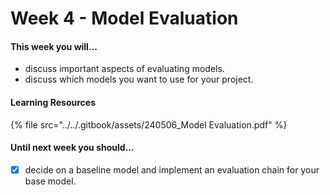 # Week 4 - Model Evaluation

#### This week you will...

* discuss important aspects of evaluating models.
* discuss which models you want to use for your project.

#### Learning Resources

{% file src="../../.gitbook/assets/240506_Model Evaluation.pdf" %}

#### Until next week you should...

* [x] decide on a baseline model and implement an evaluation chain for your base model.
